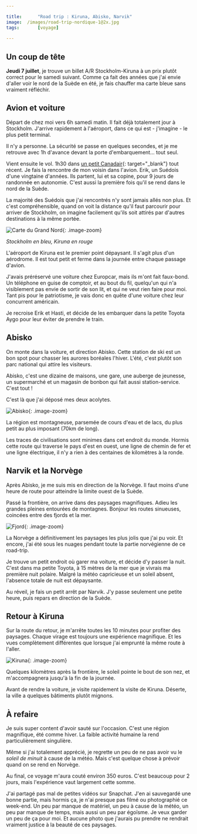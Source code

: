 ```yaml
---

title:  	"Road trip : Kiruna, Abisko, Narvik"
image: 	/images/road-trip-nordique-1@2x.jpg
tags: 		[voyage]
    
---
```


## Un coup de tête

**Jeudi 7 juillet**, je trouve un billet A/R Stockholm-Kiruna à un prix plutôt correct pour le samedi suivant. Comme ça fait des années que j'ai envie d'aller voir le nord de la Suède en été, je fais chauffer ma carte bleue sans vraiment réfléchir.

## Avion et voiture

Départ de chez moi vers 6h samedi matin. Il fait déjà totalement jour à Stockholm. J'arrive rapidement à l'aéroport, dans ce qui est - j'imagine - le plus petit terminal.

Il n'y a personne. La sécurité se passe en quelques secondes, et je me retrouve avec 1h d'avance devant la porte d'embarquement... tout seul.

Vient ensuite le vol. 1h30 dans [un petit Canadair](https://img.planespotters.net/photo/267000/original/oy-kfd-sas-scandinavian-airlines-canadair-cl-600-2d24-regional-jet-crj-900lr_PlanespottersNet_267984.jpg){: target="_blank"} tout récent. Je fais la rencontre de mon voisin dans l'avion. Erik, un Suédois d'une vingtaine d'années. Ils partent, lui et sa copine, pour 9 jours de randonnée en autonomie. C'est aussi la première fois qu'il se rend dans le nord de la Suède.

La majorité des Suédois que j'ai rencontrés n'y sont jamais allés non plus. Et c'est compréhensible, quand on voit la distance qu'il faut parcourir pour arriver de Stockholm, on imagine facilement qu'ils soit attirés par d'autres destinations à la même portée.


![Carte du Grand Nord](/images/carte-grand-nord.png){: .image-zoom}

<i class="center">Stockholm en bleu, Kiruna en rouge</i>

L'aéroport de Kiruna est le premier point dépaysant. Il s'agit plus d'un aérodrome. Il est tout petit et ferme dans la journée entre chaque passage d'avion.

J'avais préréservé une voiture chez Europcar, mais ils m'ont fait faux-bond. Un téléphone en guise de comptoir, et au bout du fil, quelqu'un qui n'a visiblement pas envie de sortir de son lit, et qui ne veut rien faire pour moi. Tant pis pour le patriotisme, je vais donc en quête d'une voiture chez leur concurrent américain.

Je recroise Erik et Hasti, et décide de les embarquer dans la petite Toyota Aygo pour leur éviter de prendre le train.

## Abisko

On monte dans la voiture, et direction Abisko. Cette station de ski est un bon spot pour chasser les aurores boréales l'hiver. L'été, c'est plutôt son parc national qui attire les visiteurs.

Abisko, c'est une dizaine de maisons, une gare, une auberge de jeunesse, un supermarché et un magasin de bonbon qui fait aussi station-service. C'est tout !

C'est là que j'ai déposé mes deux acolytes.

![Abisko](/images/road-trip-nordique-2.jpg){: .image-zoom}

La région est montagneuse, parsemée de cours d'eau et de lacs, du plus petit au plus imposant (70km de long).

Les traces de civilisations sont minimes dans cet endroit du monde. Hormis cette route qui traverse le pays d'est en ouest, une ligne de chemin de fer et une ligne électrique, il n'y a rien à des centaines de kilomètres à la ronde.

## Narvik et la Norvège

Après Abisko, je me suis mis en direction de la Norvège. Il faut moins d'une heure de route pour atteindre la limite ouest de la Suède.

Passé la frontière, on arrive dans des paysages magnifiques. Adieu les grandes pleines entourées de montagnes. Bonjour les routes sinueuses, coincées entre des fjords et la mer.

![Fjord](/images/road-trip-nordique-3.jpg){: .image-zoom}

La Norvège a définitivement les paysages les plus jolis que j'ai pu voir. Et encore, j'ai été sous les nuages pendant toute la partie norvégienne de ce road-trip.

Je trouve un petit endroit où garer ma voiture, et décide d'y passer la nuit. C'est dans ma petite Toyota, à 15 mètres de la mer que je vivrais ma première nuit polaire. Malgré la météo capricieuse et un soleil absent, l'absence totale de nuit est dépaysante.

Au réveil, je fais un petit arrêt par Narvik. J'y passe seulement une petite heure, puis repars en direction de la Suède.

## Retour à Kiruna

Sur la route du retour, je m'arrête toutes les 10 minutes pour profiter des paysages. Chaque virage est toujours une expérience magnifique. Et les vues complètement différentes que lorsque j'ai emprunté la même route à l'aller.

![Kiruna](/images/road-trip-nordique-4.jpg){: .image-zoom}

Quelques kilomètres après la frontière, le soleil pointe le bout de son nez, et m'accompagnera jusqu'à la fin de la journée.

Avant de rendre la voiture, je visite rapidement la visite de Kiruna. Déserte, la ville a quelques bâtiments plutôt mignons.

## À refaire

Je suis super content d'avoir sauté sur l'occasion. C'est une région magnifique, été comme hiver. La faible activité humaine la rend particulièrement singulière.

Même si j'ai totalement apprécié, je regrette un peu de ne pas avoir vu le *soleil de minuit* à cause de la météo. Mais c'est quelque chose à prévoir quand on se rend en Norvège.

Au final, ce voyage m'aura couté environ 350 euros. C'est beaucoup pour 2 jours, mais l'expérience vaut largement cette somme.

J'ai partagé pas mal de petites vidéos sur Snapchat. J'en ai sauvegardé une bonne partie, mais hormis ça, je n'ai presque pas filmé ou photographié ce week-end. Un peu par manque de matériel, un peu à cause de la météo, un peu par manque de temps, mais aussi un peu par égoïsme. Je veux garder un peu de ça pour moi. Et aucune photo que j'aurais pu prendre ne rendrait vraiment justice à la beauté de ces paysages.